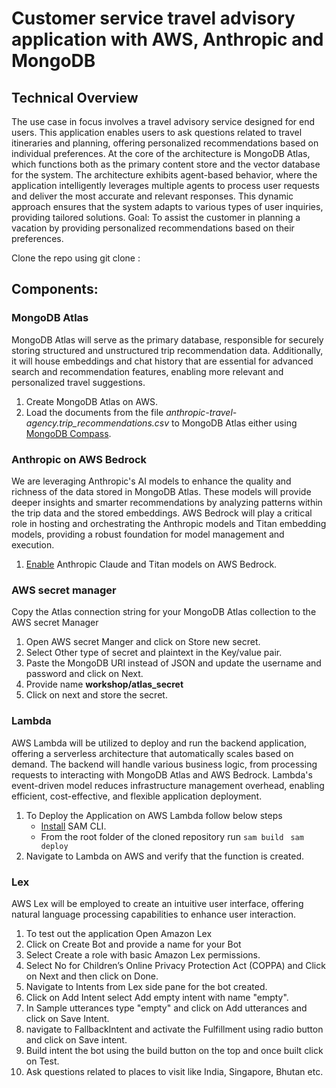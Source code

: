 # Customer service travel advisory application with AWS, Anthropic and MongoDB 
## Technical Overview
The use case in focus involves a travel advisory service designed for end users. This application enables users to ask questions related to travel itineraries and planning, offering personalized recommendations based on individual preferences.
At the core of the architecture is MongoDB Atlas, which functions both as the primary content store and the vector database for the system. The architecture exhibits agent-based behavior, where the application intelligently leverages multiple agents to process user requests and deliver the most accurate and relevant responses. This dynamic approach ensures that the system adapts to various types of user inquiries, providing tailored solutions.
Goal: To assist the customer in planning a vacation by providing personalized recommendations based on their preferences.


Clone the repo using git clone :



## Components:
### MongoDB Atlas  
MongoDB Atlas will serve as the primary database, responsible for securely storing structured and unstructured trip recommendation data. Additionally, it will house embeddings and chat history that are essential for advanced search and recommendation features, enabling more relevant and personalized travel suggestions. 
1. Create MongoDB Atlas on AWS.
2. Load the documents from the file *anthropic-travel-agency.trip_recommendations.csv* to MongoDB Atlas either using [MongoDB Compass](https://www.mongodb.com/docs/compass/current/import-export/#import-data-into-a-collection).




### Anthropic on AWS Bedrock  
We are leveraging Anthropic's AI models to enhance the quality and richness of the data stored in MongoDB Atlas. These models will provide deeper insights and smarter recommendations by analyzing patterns within the trip data and the stored embeddings. AWS Bedrock will play a critical role in hosting and orchestrating the Anthropic models and Titan embedding models, providing a robust foundation for model management and execution. 
1. [Enable](https://docs.aws.amazon.com/bedrock/latest/userguide/getting-started.html) Anthropic Claude and Titan models on AWS Bedrock.

### AWS secret manager
Copy the Atlas connection string for your MongoDB Atlas collection to the AWS secret Manager
1. Open AWS secret Manger and click on Store new secret.
2. Select Other type of secret and plaintext in the Key/value pair.
3. Paste the MongoDB URI instead of JSON and update the username and password and click on Next.
4. Provide name **workshop/atlas_secret**
5. Click on next and store the secret.
   

### Lambda 
AWS Lambda will be utilized to deploy and run the backend application, offering a serverless architecture that automatically scales based on demand. The backend will handle various business logic, from processing requests to interacting with MongoDB Atlas and AWS Bedrock. Lambda's event-driven model reduces infrastructure management overhead, enabling efficient, cost-effective, and flexible application deployment.
1. To Deploy the Application on AWS Lambda follow below steps
   * [Install](https://docs.aws.amazon.com/serverless-application-model/latest/developerguide/install-sam-cli.html) SAM CLI.
   * From the root folder of the cloned repository run
   ``` sam build ```
   ``` sam deploy```
2. Navigate to Lambda on AWS and verify that the function is created.

### Lex
AWS Lex will be employed to create an intuitive user interface, offering natural language processing capabilities to enhance user interaction.
1. To test out the application Open Amazon Lex
2. Click on Create Bot and provide a name for your Bot
3. Select Create a role with basic Amazon Lex permissions.
4. Select No for Children’s Online Privacy Protection Act (COPPA) and Click on Next and then click on Done.
5. Navigate to Intents from Lex side pane for the bot created.
6. Click on Add Intent select Add empty intent with name "empty".
7. In Sample utterances type "empty" and click on Add utterances and click on Save Intent.
8. navigate to FallbackIntent and activate the Fulfillment using radio button and click on Save intent.
9. Build intent the bot using the build button on the top and once built click on Test.
10. Ask questions related to places to visit like India, Singapore, Bhutan etc.
